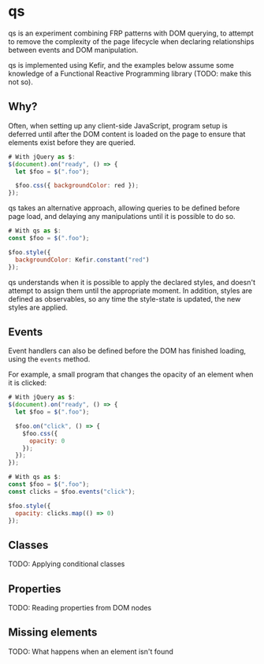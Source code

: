 # qs

qs is an experiment combining FRP patterns with DOM querying, to attempt to remove the complexity of the page lifecycle when declaring relationships between events and DOM manipulation.

qs is implemented using Kefir, and the examples below assume some knowledge of a Functional Reactive Programming library (TODO: make this not so).

## Why?

Often, when setting up any client-side JavaScript, program setup is deferred until after the DOM content is loaded on the page to ensure that elements exist before they are queried.

```javascript
# With jQuery as $:
$(document).on("ready", () => {
  let $foo = $(".foo");

  $foo.css({ backgroundColor: red });
});
```

qs takes an alternative approach, allowing queries to be defined before page load, and delaying any manipulations until it is possible to do so.

```javascript
# With qs as $:
const $foo = $(".foo");

$foo.style({
  backgroundColor: Kefir.constant("red")
});
```

qs understands when it is possible to apply the declared styles, and doesn't attempt to assign them until the appropriate moment. In addition, styles are defined as observables, so any time the style-state is updated, the new styles are applied.

## Events

Event handlers can also be defined before the DOM has finished loading, using the `events` method.

For example, a small program that changes the opacity of an element when it is clicked:

```javascript
# With jQuery as $:
$(document).on("ready", () => {
  let $foo = $(".foo");

  $foo.on("click", () => {
    $foo.css({
      opacity: 0
    });
  });
});

# With qs as $:
const $foo = $(".foo");
const clicks = $foo.events("click");

$foo.style({
  opacity: clicks.map(() => 0)
});
```

## Classes

TODO: Applying conditional classes

## Properties

TODO: Reading properties from DOM nodes

## Missing elements

TODO: What happens when an element isn't found
